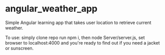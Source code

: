 # angular_weather_app

Simple Angular learning app that takes user location to retrieve current weather.

To use: simply clone repo run npm i, then node Server/server.js, set browser to localhost:4000 and you're ready to find out if you need a jacket or sunscreen.

